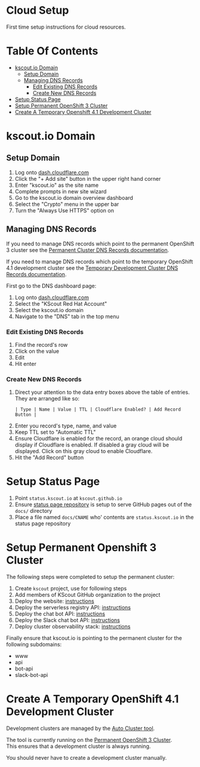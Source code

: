 # Cloud Setup
First time setup instructions for cloud resources.

# Table Of Contents
- [kscout.io Domain](#kscoutio-domain)
  - [Setup Domain](#setup-domain)
  - [Managing DNS Records](#managing-dns-records)
	- [Edit Existing DNS Records](#edit-existing-dns-records)
	- [Create New DNS Records](#create-new-dns-records)
- [Setup Status Page](#setup-status-page)	
- [Setup Permanent OpenShift 3 Cluster](#setup-permanent-openshift-3-cluster)
- [Create A Temporary Openshift 4.1 Development Cluster](#create-a-temporary-openshift-41-development-cluster)

# kscout.io Domain
## Setup Domain

1. Log onto [dash.cloudflare.com](https://dash.cloudflare.com)
2. Click the "+ Add site" button in the upper right hand corner
3. Enter "kscout.io" as the site name
4. Complete prompts in new site wizard
5. Go to the kscout.io domain overview dashboard
6. Select the "Crypto" menu in the upper bar
7. Turn the "Always Use HTTPS" option on

## Managing DNS Records
If you need to manage DNS records which point to the permanent OpenShift 3
cluster see the [Permanent Cluster DNS Records documentation](../about/cloud-resources.md#permanent-cluster-dns-records).

If you need to manage DNS records which point to the temporary OpenShift 4.1 
development cluster see the [Temporary Development Cluster DNS Records documentation](../about/cloud-resources.md#temporary-development-cluster-dns-records).

First go to the DNS dashboard page:

1. Log onto [dash.cloudflare.com](https://dash.cloudflare.com)
2. Select the "KScout Red Hat Account"
3. Select the kscout.io domain
4. Navigate to the "DNS" tab in the top menu

### Edit Existing DNS Records

1. Find the record's row
2. Click on the value
3. Edit
4. Hit enter

### Create New DNS Records

1. Direct your attention to the data entry boxes above the table of entries.
   They are arranged like so:
   ```
   | Type | Name | Value | TTL | Cloudflare Enabled? | Add Record Button |
   ```
2. Enter you record's type, name, and value
3. Keep TTL set to "Automatic TTL"
4. Ensure Cloudflare is enabled for the record, an orange cloud should display
   if Cloudflare is enabled. If disabled a gray cloud will be displayed. Click
   on this gray cloud to enable Cloudflare.
5. Hit the "Add Record" button

# Setup Status Page

1. Point `status.kscout.io` at `kscout.github.io`
2. Ensure  [status page repository](https://github.com/kscout/status-page) is
   setup to serve GitHub pages out of the `docs/` directory
3. Place a file named `docs/CNAME` who' contents are `status.kscout.io` in the
   status page repository

# Setup Permanent Openshift 3 Cluster
The following steps were completed to setup the permanent cluster:

1. Create `kscout` project, use for following steps
2. Add members of KScout GitHub organization to the project
3. Deploy the website: [instructions](https://github.com/kscout/kscout.io#deployment)
4. Deploy the serverless registry API: [instructions](https://github.com/kscout/serverless-registry-api#deployment)
5. Deploy the chat bot API: [instructions](https://github.com/kscout/chat-bot-api#deployment)
6. Deploy the Slack chat bot API: [instructions](https://github.com/kscout/slack-chat-bot-api#deployment)
7. Deploy cluster observability stack: [instructions](https://github.com/kscout/cluster-observability/#deploy)

Finally ensure that kscout.io is pointing to the permanent cluster for the 
following subdomains:

- www
- api
- bot-api
- slack-bot-api

# Create A Temporary OpenShift 4.1 Development Cluster
Development clusters are managed by the [Auto Cluster tool](https://github.com/kscout/auto-cluster).  

The tool is currently running on the  [Permanent OpenShift 3 Cluster](../about/cloud-resources.md#permanent-openshift-3-cluster).  
This ensures that a development cluster is always running.  

You should never have to create a development cluster manually.
